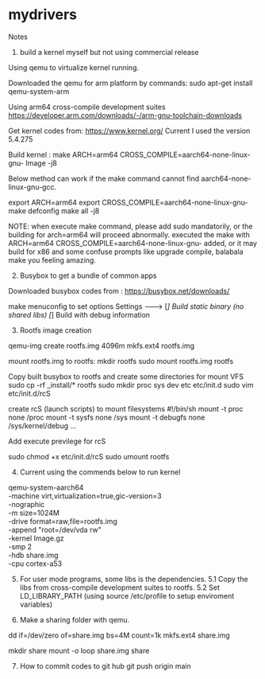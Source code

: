# mydrivers

Notes

1. build a kernel myself but not using commercial release

Using qemu to virtualize kernel running.

Downloaded the qemu for arm platform by commands: sudo apt-get install qemu-system-arm


Using arm64 cross-compile development suites
https://developer.arm.com/downloads/-/arm-gnu-toolchain-downloads

Get kernel codes from: https://www.kernel.org/
Current I used the version 5.4.275

Build kernel : make ARCH=arm64 CROSS_COMPILE=aarch64-none-linux-gnu- Image -j8

Below method can work if the make command cannot find aarch64-none-linux-gnu-gcc.

export ARCH=arm64
export CROSS_COMPILE=aarch64-none-linux-gnu-
make defconfig
make all -j8

NOTE: when execute make command, please add sudo mandatorily, or the building for arch=arm64 will proceed abnormally.
executed the make with ARCH=arm64 CROSS_COMPILE=aarch64-none-linux-gnu- added, or it may build for x86 and some confuse
prompts like upgrade compile, balabala make you feeling amazing.


2. Busybox to get a bundle of common apps

Downloaded busybox codes from : https://busybox.net/downloads/

make menuconfig to set options
Settings  ---> 
[*] Build static binary (no shared libs)
[*] Build with debug information  


3. Rootfs image creation

qemu-img create rootfs.img 4096m
mkfs.ext4 rootfs.img


mount rootfs.img to rootfs:
mkdir rootfs
sudo mount rootfs.img rootfs

Copy built busybox to rootfs and create some directories for mount VFS
sudo cp -rf _install/*  rootfs
sudo mkdir proc sys dev etc etc/init.d
sudo vim etc/init.d/rcS

create rcS (launch scripts) to mount filesystems
#!/bin/sh
mount -t proc none /proc
mount -t sysfs none /sys
mount -t debugfs none /sys/kernel/debug
...

Add execute previlege for rcS

sudo chmod +x  etc/init.d/rcS
sudo umount rootfs


4. Current using the commends below to run kernel

qemu-system-aarch64 \
    -machine virt,virtualization=true,gic-version=3 \
    -nographic \
    -m size=1024M \
    -drive format=raw,file=rootfs.img \
    -append "root=/dev/vda rw" \
    -kernel Image.gz \
    -smp 2 \
    -hdb share.img \
    -cpu cortex-a53


5. For user mode programs, some libs is the dependencies. 
5.1 Copy the libs from cross-compile development suites to rootfs.
5.2 Set LD_LIBRARY_PATH (using source /etc/profile to setup enviroment variables)


6. Make a sharing folder with qemu.

dd if=/dev/zero of=share.img bs=4M count=1k
mkfs.ext4 share.img

mkdir share
mount -o loop share.img share


7. How to commit codes to git hub
git push origin main
